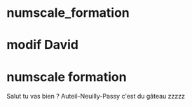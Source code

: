 # numscale_formation
# modif David
# numscale formation
Salut tu vas bien ?
Auteil-Neuilly-Passy c'est du gâteau
zzzzz
